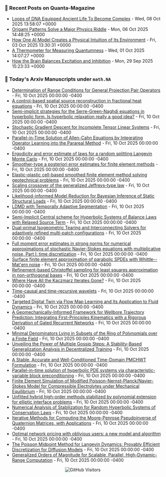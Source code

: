 ### 📝 Recent Posts on Quanta-Magazine
<!-- quanta starts -->
* <a href="https://www.quantamagazine.org/loops-of-dna-equipped-ancient-life-to-become-complex-20251008/">Loops of DNA Equipped Ancient Life To Become Complex</a> - Wed, 08 Oct 2025 13:58:07 +0000
* <a href="https://www.quantamagazine.org/origami-patterns-solve-a-major-physics-riddle-20251006/">Origami Patterns Solve a Major Physics Riddle</a> - Mon, 06 Oct 2025 14:48:25 +0000
* <a href="https://www.quantamagazine.org/how-one-ai-model-creates-a-physical-intuition-of-its-environment-20251003/">How One AI Model Creates a Physical Intuition of Its Environment</a> - Fri, 03 Oct 2025 13:30:31 +0000
* <a href="https://www.quantamagazine.org/a-thermometer-for-measuring-quantumness-20251001/">A Thermometer for Measuring Quantumness</a> - Wed, 01 Oct 2025 14:07:27 +0000
* <a href="https://www.quantamagazine.org/how-the-brain-balances-excitation-and-inhibition-20250929/">How the Brain Balances Excitation and Inhibition</a> - Mon, 29 Sep 2025 15:23:33 +0000
<!-- quanta ends -->


### 📝 Today's Arxiv Manuscripts under ``math.NA``
<!-- arxiv-math-na starts -->
* <a href="https://arxiv.org/abs/2510.07480">Determination of Range Conditions for General Projection Pair Operators</a> - Fri, 10 Oct 2025 00:00:00 -0400
* <a href="https://arxiv.org/abs/2510.07528">A control-based spatial source reconstruction in fractional heat equations</a> - Fri, 10 Oct 2025 00:00:00 -0400
* <a href="https://arxiv.org/abs/2510.07539">Semi-implicit strategies for the Serre-Green-Naghdi equations in hyperbolic form. Is hyperbolic relaxation really a good idea?</a> - Fri, 10 Oct 2025 00:00:00 -0400
* <a href="https://arxiv.org/abs/2510.07630">Stochastic Gradient Descent for Incomplete Tensor Linear Systems</a> - Fri, 10 Oct 2025 00:00:00 -0400
* <a href="https://arxiv.org/abs/2510.07672">Parallel-in-Time Solution of Allen-Cahn Equations by Integrating Operator Learning into the Parareal Method</a> - Fri, 10 Oct 2025 00:00:00 -0400
* <a href="https://arxiv.org/abs/2510.07676">Ergodicity and error estimate of laws for a random splitting Langevin Monte Carlo</a> - Fri, 10 Oct 2025 00:00:00 -0400
* <a href="https://arxiv.org/abs/2510.07677">Smoother-type a posteriori error estimates for finite element methods</a> - Fri, 10 Oct 2025 00:00:00 -0400
* <a href="https://arxiv.org/abs/2510.07687">Elastic-plastic cell-based smoothed finite element method solving geotechnical problems</a> - Fri, 10 Oct 2025 00:00:00 -0400
* <a href="https://arxiv.org/abs/2510.07930">Scaling crossover of the generalized Jeffreys-type law</a> - Fri, 10 Oct 2025 00:00:00 -0400
* <a href="https://arxiv.org/abs/2510.07950">Likelihood-informed Model Reduction for Bayesian Inference of Static Structural Loads</a> - Fri, 10 Oct 2025 00:00:00 -0400
* <a href="https://arxiv.org/abs/2510.08065">LDMD with Temporally Adaptive Segmentation</a> - Fri, 10 Oct 2025 00:00:00 -0400
* <a href="https://arxiv.org/abs/2510.08134">Semi-Implicit Central scheme for Hyperbolic Systems of Balance Laws with Relaxed Source Term</a> - Fri, 10 Oct 2025 00:00:00 -0400
* <a href="https://arxiv.org/abs/2510.08148">Dual-primal Isogeometric Tearing and Interconnecting Solvers for adaptively refined multi-patch configurations</a> - Fri, 10 Oct 2025 00:00:00 -0400
* <a href="https://arxiv.org/abs/2510.08291">Full moment error estimates in strong norms for numerical approximations of stochastic Navier-Stokes equations with multiplicative noise, Part I: time discretization</a> - Fri, 10 Oct 2025 00:00:00 -0400
* <a href="https://arxiv.org/abs/2510.08443">Surface finite element approximation of parabolic SPDEs with Whittle--Mat'ern noise</a> - Fri, 10 Oct 2025 00:00:00 -0400
* <a href="https://arxiv.org/abs/2510.08461">Refinement-based Christoffel sampling for least squares approximation in non-orthogonal bases</a> - Fri, 10 Oct 2025 00:00:00 -0400
* <a href="https://arxiv.org/abs/2510.08563">Where Have All the Kaczmarz Iterates Gone?</a> - Fri, 10 Oct 2025 00:00:00 -0400
* <a href="https://arxiv.org/abs/2510.05834">Time-causal and time-recursive wavelets</a> - Fri, 10 Oct 2025 00:00:00 -0400
* <a href="https://arxiv.org/abs/2510.07549">Targeted Digital Twin via Flow Map Learning and Its Application to Fluid Dynamics</a> - Fri, 10 Oct 2025 00:00:00 -0400
* <a href="https://arxiv.org/abs/2510.07564">A Geomechanically-Informed Framework for Wellbore Trajectory Prediction: Integrating First-Principles Kinematics with a Rigorous Derivation of Gated Recurrent Networks</a> - Fri, 10 Oct 2025 00:00:00 -0400
* <a href="https://arxiv.org/abs/2510.07787">Minimal Denominators Lying in Subsets of the Ring of Polynomials over a Finite Field</a> - Fri, 10 Oct 2025 00:00:00 -0400
* <a href="https://arxiv.org/abs/2510.07980">Unveiling the Power of Multiple Gossip Steps: A Stability-Based Generalization Analysis in Decentralized Training</a> - Fri, 10 Oct 2025 00:00:00 -0400
* <a href="https://arxiv.org/abs/2510.07989">A Stable, Accurate and Well-Conditioned Time-Domain PMCHWT Formulation</a> - Fri, 10 Oct 2025 00:00:00 -0400
* <a href="https://arxiv.org/abs/2407.03873">Parallel-in-time solution of hyperbolic PDE systems via characteristic-variable block preconditioning</a> - Fri, 10 Oct 2025 00:00:00 -0400
* <a href="https://arxiv.org/abs/2409.08746">Finite Element Simulation of Modified Poisson-Nernst-Planck/Navier-Stokes Model for Compressible Electrolytes under Mechanical Equilibrium</a> - Fri, 10 Oct 2025 00:00:00 -0400
* <a href="https://arxiv.org/abs/2503.11397">Unfitted hybrid high-order methods stabilized by polynomial extension for elliptic interface problems</a> - Fri, 10 Oct 2025 00:00:00 -0400
* <a href="https://arxiv.org/abs/2505.08511">Numerical Analysis of Stabilization for Random Hyperbolic Systems of Conservation Laws</a> - Fri, 10 Oct 2025 00:00:00 -0400
* <a href="https://arxiv.org/abs/2508.16979">Iterative Methods for Computing the Moore-Penrose Pseudoinverse of Quaternion Matrices, with Applications</a> - Fri, 10 Oct 2025 00:00:00 -0400
* <a href="https://arxiv.org/abs/2510.07157">Optimal network pricing with oblivious users: a new model and algorithm</a> - Fri, 10 Oct 2025 00:00:00 -0400
* <a href="https://arxiv.org/abs/2405.17068">The Poisson Midpoint Method for Langevin Dynamics: Provably Efficient Discretization for Diffusion Models</a> - Fri, 10 Oct 2025 00:00:00 -0400
* <a href="https://arxiv.org/abs/2510.03426">Generalized Orders of Magnitude for Scalable, Parallel, High-Dynamic-Range Computation</a> - Fri, 10 Oct 2025 00:00:00 -0400
<!-- arxiv-math-na ends -->

<div align="center">
  
![GitHub Visitors](https://api.visitorbadge.io/api/visitors?path=https%3A%2F%2Fgithub.com%2Flowrank&label=profile%20views&labelColor=%231e1e2e&countColor=%23cba6f7)



</div>
